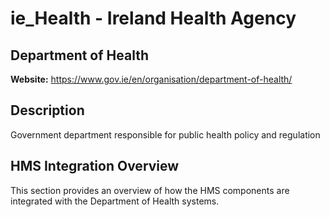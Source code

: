 # ie_Health - Ireland Health Agency

## Department of Health

**Website:** https://www.gov.ie/en/organisation/department-of-health/

## Description

Government department responsible for public health policy and regulation

## HMS Integration Overview

This section provides an overview of how the HMS components are integrated with the Department of Health systems.
